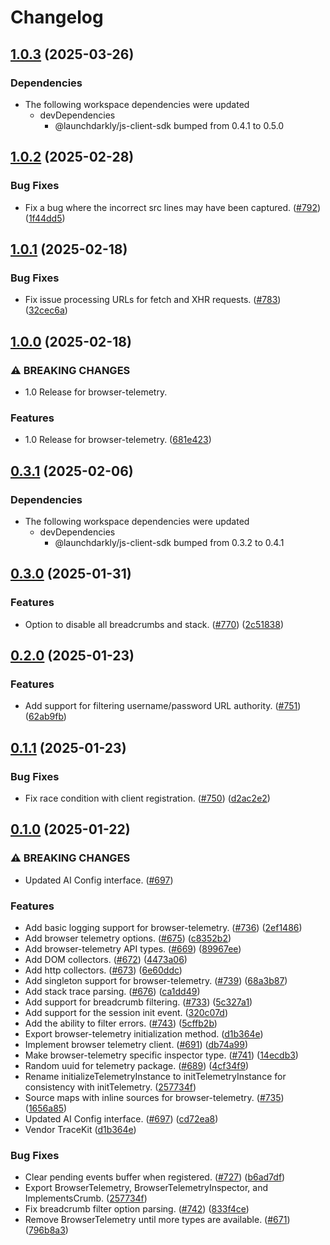 # Changelog

## [1.0.3](https://github.com/launchdarkly/js-core/compare/browser-telemetry-v1.0.2...browser-telemetry-v1.0.3) (2025-03-26)


### Dependencies

* The following workspace dependencies were updated
  * devDependencies
    * @launchdarkly/js-client-sdk bumped from 0.4.1 to 0.5.0

## [1.0.2](https://github.com/launchdarkly/js-core/compare/browser-telemetry-v1.0.1...browser-telemetry-v1.0.2) (2025-02-28)


### Bug Fixes

* Fix a bug where the incorrect src lines may have been captured. ([#792](https://github.com/launchdarkly/js-core/issues/792)) ([1f44dd5](https://github.com/launchdarkly/js-core/commit/1f44dd5bad3cc108beda5fb23d9b2b540812e7e6))

## [1.0.1](https://github.com/launchdarkly/js-core/compare/browser-telemetry-v1.0.0...browser-telemetry-v1.0.1) (2025-02-18)


### Bug Fixes

* Fix issue processing URLs for fetch and XHR requests. ([#783](https://github.com/launchdarkly/js-core/issues/783)) ([32cec6a](https://github.com/launchdarkly/js-core/commit/32cec6af00384e7496832ba87a3005b26558c528))

## [1.0.0](https://github.com/launchdarkly/js-core/compare/browser-telemetry-v0.3.1...browser-telemetry-v1.0.0) (2025-02-18)


### ⚠ BREAKING CHANGES

* 1.0 Release for browser-telemetry.

### Features

* 1.0 Release for browser-telemetry. ([681e423](https://github.com/launchdarkly/js-core/commit/681e4230efb99abb1acb51de3a7d0265fddcd6e0))

## [0.3.1](https://github.com/launchdarkly/js-core/compare/browser-telemetry-v0.3.0...browser-telemetry-v0.3.1) (2025-02-06)


### Dependencies

* The following workspace dependencies were updated
  * devDependencies
    * @launchdarkly/js-client-sdk bumped from 0.3.2 to 0.4.1

## [0.3.0](https://github.com/launchdarkly/js-core/compare/browser-telemetry-v0.2.0...browser-telemetry-v0.3.0) (2025-01-31)


### Features

* Option to disable all breadcrumbs and stack. ([#770](https://github.com/launchdarkly/js-core/issues/770)) ([2c51838](https://github.com/launchdarkly/js-core/commit/2c51838f84a6c21ab38b12d960117d8ed801a114))

## [0.2.0](https://github.com/launchdarkly/js-core/compare/browser-telemetry-v0.1.1...browser-telemetry-v0.2.0) (2025-01-23)


### Features

* Add support for filtering username/password URL authority. ([#751](https://github.com/launchdarkly/js-core/issues/751)) ([62ab9fb](https://github.com/launchdarkly/js-core/commit/62ab9fb774847b5d953041f29b5f997629f86fa7))

## [0.1.1](https://github.com/launchdarkly/js-core/compare/browser-telemetry-v0.1.0...browser-telemetry-v0.1.1) (2025-01-23)


### Bug Fixes

* Fix race condition with client registration. ([#750](https://github.com/launchdarkly/js-core/issues/750)) ([d2ac2e2](https://github.com/launchdarkly/js-core/commit/d2ac2e230118b573b4e90b5781350067c7920fcf))

## [0.1.0](https://github.com/launchdarkly/js-core/compare/browser-telemetry-v0.0.9...browser-telemetry-v0.1.0) (2025-01-22)


### ⚠ BREAKING CHANGES

* Updated AI Config interface. ([#697](https://github.com/launchdarkly/js-core/issues/697))

### Features

* Add basic logging support for browser-telemetry. ([#736](https://github.com/launchdarkly/js-core/issues/736)) ([2ef1486](https://github.com/launchdarkly/js-core/commit/2ef14868ce581afbc5257448da13414a5ba1c100))
* Add browser telemetry options. ([#675](https://github.com/launchdarkly/js-core/issues/675)) ([c8352b2](https://github.com/launchdarkly/js-core/commit/c8352b21b678bb8f1063bb0c9df2e795c6cec8d5))
* Add browser-telemetry API types. ([#669](https://github.com/launchdarkly/js-core/issues/669)) ([89967ee](https://github.com/launchdarkly/js-core/commit/89967eec67da13951837f19b7671647fb96b2c8c))
* Add DOM collectors. ([#672](https://github.com/launchdarkly/js-core/issues/672)) ([4473a06](https://github.com/launchdarkly/js-core/commit/4473a06145b09205f1b03d31a2215b9c3b6d75c2))
* Add http collectors. ([#673](https://github.com/launchdarkly/js-core/issues/673)) ([6e60ddc](https://github.com/launchdarkly/js-core/commit/6e60ddc6932341ace2d16ace688d7774bc6340d4))
* Add singleton support for browser-telemetry. ([#739](https://github.com/launchdarkly/js-core/issues/739)) ([68a3b87](https://github.com/launchdarkly/js-core/commit/68a3b87fcc9600a7f64e7e2e1a15c12b9c370f25))
* Add stack trace parsing. ([#676](https://github.com/launchdarkly/js-core/issues/676)) ([ca1dd49](https://github.com/launchdarkly/js-core/commit/ca1dd49e596c73e807388cefcae36e956b3477a0))
* Add support for breadcrumb filtering. ([#733](https://github.com/launchdarkly/js-core/issues/733)) ([5c327a1](https://github.com/launchdarkly/js-core/commit/5c327a1c42625ec606a8599f59d58a1686f050e1))
* Add support for the session init event. ([320c07d](https://github.com/launchdarkly/js-core/commit/320c07d852a8902523c290a5249f92efffd89dde))
* Add the ability to filter errors. ([#743](https://github.com/launchdarkly/js-core/issues/743)) ([5cffb2b](https://github.com/launchdarkly/js-core/commit/5cffb2b5216f94941498ebb6bb783d0a8841d566))
* Export browser-telemetry initialization method. ([d1b364e](https://github.com/launchdarkly/js-core/commit/d1b364eaf08502b8b7d65c124833b617577fd081))
* Implement browser telemetry client. ([#691](https://github.com/launchdarkly/js-core/issues/691)) ([db74a99](https://github.com/launchdarkly/js-core/commit/db74a99c736c00521f317c1fcddb2d1038c01c1c))
* Make browser-telemetry specific inspector type. ([#741](https://github.com/launchdarkly/js-core/issues/741)) ([14ecdb3](https://github.com/launchdarkly/js-core/commit/14ecdb3570b04ee26c38f361bfa2db948c843fef))
* Random uuid for telemetry package. ([#689](https://github.com/launchdarkly/js-core/issues/689)) ([4cf34f9](https://github.com/launchdarkly/js-core/commit/4cf34f94f9d1a1949462187d09e7d84b096edb15))
* Rename initializeTelemetryInstance to initTelemetryInstance for consistency with initTelemetry. ([257734f](https://github.com/launchdarkly/js-core/commit/257734f74d5c36d9e68441d6ca7dd7d1a6a2ba9b))
* Source maps with inline sources for browser-telemetry. ([#735](https://github.com/launchdarkly/js-core/issues/735)) ([1656a85](https://github.com/launchdarkly/js-core/commit/1656a856e412a661af26ed08620aebedf2064ae1))
* Updated AI Config interface. ([#697](https://github.com/launchdarkly/js-core/issues/697)) ([cd72ea8](https://github.com/launchdarkly/js-core/commit/cd72ea8193888b0635b5beffa0a877b18294777e))
* Vendor TraceKit ([d1b364e](https://github.com/launchdarkly/js-core/commit/d1b364eaf08502b8b7d65c124833b617577fd081))


### Bug Fixes

* Clear pending events buffer when registered. ([#727](https://github.com/launchdarkly/js-core/issues/727)) ([b6ad7df](https://github.com/launchdarkly/js-core/commit/b6ad7dfe1e16122ca16b6304e1a7b1c362cf2156))
* Export BrowserTelemetry, BrowserTelemetryInspector, and ImplementsCrumb. ([257734f](https://github.com/launchdarkly/js-core/commit/257734f74d5c36d9e68441d6ca7dd7d1a6a2ba9b))
* Fix breadcrumb filter option parsing. ([#742](https://github.com/launchdarkly/js-core/issues/742)) ([833f4ce](https://github.com/launchdarkly/js-core/commit/833f4ce18b53c31a042316768cfeb4118746857e))
* Remove BrowserTelemetry until more types are available. ([#671](https://github.com/launchdarkly/js-core/issues/671)) ([796b8a3](https://github.com/launchdarkly/js-core/commit/796b8a379e23b3345b1b5db3e324372570993603))
